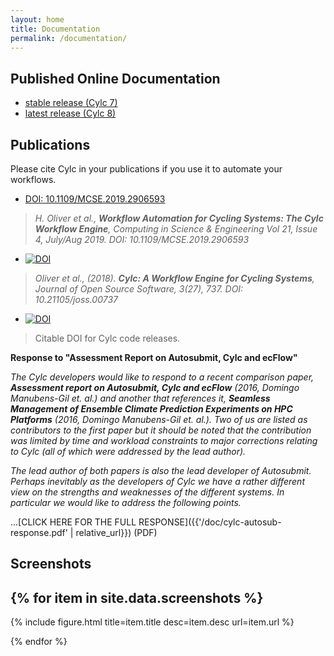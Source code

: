 ```yaml
---
layout: home
title: Documentation
permalink: /documentation/
---
```


## Published Online Documentation

* [stable release (Cylc 7)](https://cylc.github.io/cylc-doc/stable/html/index.html)
* [latest release (Cylc 8)](https://cylc.github.io/cylc-doc/latest/html/index.html)

## Publications

Please cite Cylc in your publications if you use it to automate your workflows.

* [DOI: 10.1109/MCSE.2019.2906593](https://doi.org/10.1109/MCSE.2019.2906593) 
> *H. Oliver et al., **Workflow Automation for Cycling Systems: The Cylc
> Workflow Engine**, Computing in Science & Engineering Vol 21, Issue 4,
> July/Aug 2019. DOI: 10.1109/MCSE.2019.2906593*

* [![DOI](http://joss.theoj.org/papers/10.21105/joss.00737/status.svg)](https://doi.org/10.21105/joss.00737)
> *Oliver et al., (2018). **Cylc: A Workflow Engine for Cycling Systems**,
> Journal of Open Source Software, 3(27), 737.
> DOI: 10.21105/joss.00737*

* [![DOI](https://zenodo.org/badge/1836229.svg)](https://zenodo.org/badge/latestdoi/1836229)
> Citable DOI for Cylc code releases.

**Response to "Assessment Report on Autosubmit, Cylc and ecFlow"**

*The Cylc developers would like to respond to a recent comparison paper,
__Assessment report on Autosubmit, Cylc and ecFlow__ (2016, Domingo Manubens-Gil
et. al.) and another that references it, __Seamless Management of Ensemble
Climate Prediction Experiments on HPC Platforms__ (2016, Domingo Manubens-Gil
et. al.).  Two of us are listed as contributors to the first paper but it should
be noted that the contribution was limited by time and workload constraints to
major corrections relating to Cylc (all of which were addressed by the lead
author).*

*The lead author of both papers is also the lead developer of Autosubmit.
Perhaps inevitably as the developers of Cylc we have a rather different view on
the strengths and weaknesses of the different systems.  In particular we would
like to address the following points.*

...[CLICK HERE FOR THE FULL RESPONSE]({{'/doc/cylc-autosub-response.pdf' | relative_url}}) (PDF)


## Screenshots

{% for item in site.data.screenshots %}
---
{% include figure.html title=item.title desc=item.desc url=item.url %}

{% endfor %}
